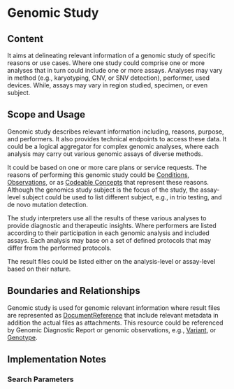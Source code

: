 # Genomic Study
## Content
It aims at delineating relevant information of a genomic study of specific reasons or use cases. Where one study could comprise one or more analyses that in turn could include one or more assays. Analyses may vary in method (e.g., karyotyping, CNV, or SNV detection), performer, used devices. While, assays may vary in region studied, specimen, or even subject.
## Scope and Usage
Genomic study describes relevant information including, reasons, purpose, and performers. It also provides technical endpoints to access these data. It could be a logical aggregator for complex genomic analyses, where each analysis may carry out various genomic assays of diverse methods.

It could be based on one or more care plans or service requests. The reasons of performing this genomic study could be [Conditions]( https://www.hl7.org/fhir/condition.html), [Observations]( https://www.hl7.org/fhir/observation.html), or as [Codeable Concepts]( https://www.hl7.org/fhir/datatypes.html#CodeableConcept) that represent these reasons. 
Although the genomics study subject is the focus of the study, the assay-level subject could be used to list different subject, e.g., in trio testing, and de novo mutation detection.

The study interpreters use all the results of these various analyses to provide diagnostic and therapeutic insights. Where performers are listed according to their participation in each genomic analysis and included assays. Each analysis may base on a set of defined protocols that may differ from the performed protocols.

The result files could be listed either on the analysis-level or assay-level based on their nature.
## Boundaries and Relationships
Genomic study is used for genomic relevant information where result files are represented as [DocumentReference]( https://www.hl7.org/fhir/documentreference.html) that include relevant metadata in addition the actual files as attachments.
This resource could be referenced by Genomic Diagnostic Report or genomic observations, e.g., [Variant]( https://hl7.org/fhir/uv/genomics-reporting/variant.html), or [Genotype]( https://hl7.org/fhir/uv/genomics-reporting/genotype.html).
## Implementation Notes
### Search Parameters
